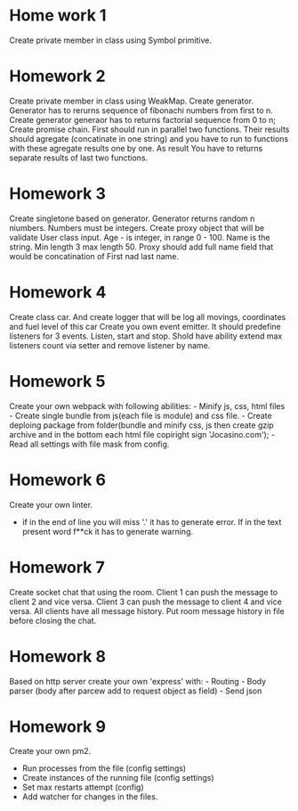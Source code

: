 # Home work 1
Create private member in class using Symbol primitive.

# Homework 2
Create private member in class using WeakMap.
Create generator. Generator has to rerurns sequence of fibonachi numbers from first to n.
Create generator generaor has to returns factorial sequence from 0 to n;
Create promise chain. First should run in parallel two functions. Their results should agregate (concatinate in one string) and you have to run to functions with these agregate results one by one. As result You have to returns separate results of last two functions.

# Homework 3
Create singletone based on generator. Generator returns random n niumbers. Numbers must be integers. 
Create proxy object that will be validate User class input. Age - is integer, in range 0 - 100. Name is the string. Min length 3 max length 50. Proxy should add full name field that would be concatination of First nad last name. 

# Homework 4
Create class car. And create logger that will be log all movings, coordinates and fuel level of this car
Create you own event emitter. It should predefine listeners for 3 events. Listen, start and stop. Shold have ability extend max listeners count via setter and remove listener by name.

# Homework 5
Create your own webpack with following abilities:
    - Minify js, css, html files
    - Create single bundle from js(each file is module) and css file.
    - Create deploing package from folder(bundle and minify css, js then create gzip archive and in the bottom each html file copiright sign 'Jocasino.com');
    - Read all settings with file mask from config.
# Homework 6
Create your own linter.
- if in the end of line you will miss '.' it has to generate error.
If in the text present word f**ck it has to generate warning. 

# Homework 7
Create socket chat that using the room. 
Client 1 can push the message to client 2 and vice versa.
Client 3 can push the message to client 4 and vice versa.
All clients have all message history.
Put room message history in file before closing the chat.

# Homework 8
Based on http server create your own 'express' with:
    - Routing
    - Body parser (body after parcew add to request object as field)
    - Send json

# Homework 9
Create your own pm2.
 - Run processes from the file (config settings)
 - Create instances of the running file (config settings)
 - Set max restarts attempt (config)
 - Add watcher for changes in the files.